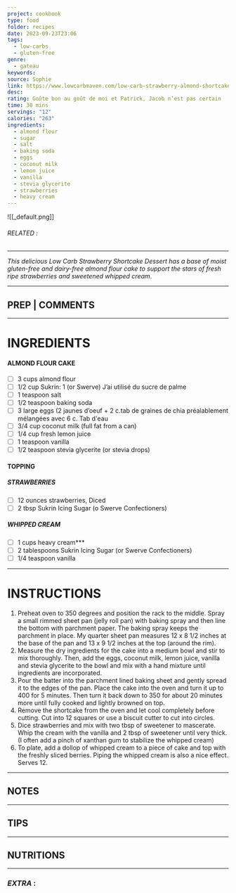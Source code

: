 ```yaml
---
project: cookbook
type: food
folder: recipes
date: 2023-09-23T23:06
tags:
  - low-carbs
  - gluten-free
genre:
  - gateau
keywords: 
source: Sophie
link: https://www.lowcarbmaven.com/low-carb-strawberry-almond-shortcake-cake-version/
desc: 
rating: Goûte bon au goût de moi et Patrick, Jacob n’est pas certain
time: 30 mins
servings: "12"
calories: "263"
ingredients:
  - almond flour
  - sugar
  - salt
  - baking soda
  - eggs
  - coconut milk
  - lemon juice
  - vanilla
  - stevia glycerite
  - strawberries
  - heavy cream
---
```


![[_default.png]]
###### *RELATED* : 
---
_This delicious Low Carb Strawberry Shortcake Dessert has a base of moist gluten-free and dairy-free almond flour cake to support the stars of fresh ripe strawberries and sweetened whipped cream_.

---
## PREP | COMMENTS



---
# INGREDIENTS

#### ALMOND FLOUR CAKE

- [ ] 3 cups almond flour
- [ ] 1/2 cup Sukrin: 1 (or Swerve) J’ai utilisé du sucre de palme
- [ ] 1 teaspoon salt
- [ ] 1/2 teaspoon baking soda
- [ ] 3 large eggs (2 jaunes d’oeuf + 2 c.tab de graines de chia préalablement mélangées avec 6 c. Tab d'eau
- [ ] 3/4 cup coconut milk (full fat from a can)
- [ ] 1/4 cup fresh lemon juice
- [ ] 1 teaspoon vanilla
- [ ] 1/2 teaspoon stevia glycerite (or stevia drops)

#### TOPPING

##### STRAWBERRIES

- [ ] 12 ounces strawberries, Diced
- [ ] 2 tbsp Sukrin Icing Sugar (o Swerve Confectioners)

##### WHIPPED CREAM

- [ ] 1 cups heavy cream***
- [ ] 2 tablespoons Sukrin Icing Sugar (or Swerve Confectioners)
- [ ] 1/4 teaspoon vanilla 

---
# INSTRUCTIONS

1. Preheat oven to 350 degrees and position the rack to the middle. Spray a small rimmed sheet pan (jelly roll pan) with baking spray and then line the bottom with parchment paper. The baking spray keeps the parchment in place. My quarter sheet pan measures 12 x 8 1/2 inches at the base of the pan and 13 x 9 1/2 inches at the top (around the rim).
2. Measure the dry ingredients for the cake into a medium bowl and stir to mix thoroughly. Then, add the eggs, coconut milk, lemon juice, vanilla and stevia glycerite to the bowl and mix with a hand mixture until ingredients are incorporated.
3. Pour the batter into the parchment lined baking sheet and gently spread it to the edges of the pan. Place the cake into the oven and turn it up to 400 for 5 minutes. Then turn it back down to 350 for about 20 minutes more until fully cooked and lightly browned on top.
4. Remove the shortcake from the oven and let cool completely before cutting. Cut into 12 squares or use a biscuit cutter to cut into circles.
5. Dice strawberries and mix with two tbsp of sweetener to mascerate. Whip the cream with the vanilla and 2 tbsp of sweetener until very thick. (I often add a pinch of xanthan gum to stabilize the whipped cream)
6. To plate, add a dollop of whipped cream to a piece of cake and top with the freshly sliced berries. Piping the whipped cream is also a nice effect. Serves 12.

---
## NOTES



---
## TIPS



---
## NUTRITIONS



---
### *EXTRA* :



